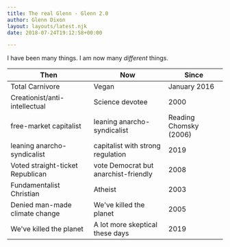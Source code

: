 ```yaml
---
title: The real Glenn - Glenn 2.0
author: Glenn Dixon
layout: layouts/latest.njk
date: 2018-07-24T19:12:58+00:00

---
```

I have been many things. I am now many _different_ things.

| Then | Now | Since |
| ------ | ----------- | ---------- |
| Total Carnivore | Vegan | January 2016 |
| Creationist/anti-intellectual  | Science devotee  | 2000  |
| free-market capitalist  | leaning anarcho-syndicalist  | Reading Chomsky (2006)  |
| leaning anarcho-syndicalist  | capitalist with strong regulation  | 2019  |
| Voted straight-ticket Republican  | vote Democrat but anarchist-friendly  | 2008  |
| Fundamentalist Christian  | Atheist  | 2003  |
| Denied man-made climate change  | We've killed the planet  | 2005  |
| We've killed the planet  | A lot more skeptical these days | 2019  |

